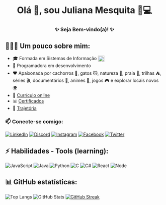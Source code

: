 <h1 align="center"> Olá 👋, sou Juliana Mesquita 👩💻 </h1>
<h3 align="center">✨ Seja Bem-vindo(a)! ✨</h3>

## 🦸🏻‍♀️ Um pouco sobre mim:
- 🎓 Formada em Sistemas de Informação [<img align="center" src="http://www.uff.br/sites/default/files/imagens-das-paginas/th-uff-news.png" alt="UFF" height="20" width="20" />](http://www.uff.br/?q=curso/sistemas-de-informacao/1122221/bacharelado/niteroi)
- 🚀 Programadora em desenvolvimento
- ❤ Apaixonada por cachorros 🐶, gatos 🐱, natureza 🌻, praia 🌅, trilhas ⛺, séries 🎬, documentários 📖, animes 💟, jogos 🎮 e explorar locais novos 🌍
- 📃 [Currículo online](https://julianamariasousamesquita.github.io/rocketseat-discover/)
- 📊 [Certificados](https://drive.google.com/drive/folders/0B3vqwFCd3KdNfl85Q2EtZlhkd2phVjhVeFZtV0MyNVdfM0JncjhjeGNFcmhrNHV2UWE1MkU?resourcekey=0-ueUShB7kCmPW60rlXnuvrQ&usp=drive_link)
- 💌 [Trajetória](https://padlet.com/julianamariasousamesquita/4v3oomi3ax3tl01p)

### 📫 Conecte-se comigo:
[![LinkedIn](https://img.shields.io/badge/LinkedIn-000?style=for-the-badge&logo=linkedin&logoColor=0E76A8)](https://linkedin.com/in/juliana-maria-de-sousa-mesquita-1b86a0189/)
[![Discord](https://img.shields.io/badge/Discord-000?style=for-the-badge&logo=discord)](https://www.discord.com/in/julianamesquita/)
[![Instagram](https://img.shields.io/badge/Instagram-000?style=for-the-badge&logo=instagram)](https://www.instagram.com/juliana_maria_sousa_mesquita/)
[![Facebook](https://img.shields.io/badge/Facebook-000?style=for-the-badge&logo=facebook)](https://www.facebook.com/JulianaMariadeSousaMesquita/)
[![Twitter](https://img.shields.io/badge/Twitter-000?style=for-the-badge&logo=twitter)](https://twitter.com/juliana62288278)

## ⚡ Habilidades - Tools (learning):
![JavaScript](https://img.shields.io/badge/JavaScript-000?style=for-the-badge&logo=javascript)
![Java](https://img.shields.io/badge/Java-000?style=for-the-badge&logo=java)
![Python](https://img.shields.io/badge/Python-000?style=for-the-badge&logo=python)
![C](https://img.shields.io/badge/C-000?style=for-the-badge&logo=c)
![C#](https://img.shields.io/badge/C%23-000?style=for-the-badge&logo=c-sharp&logoColor=823085)
![React](https://img.shields.io/badge/React-000?style=for-the-badge&logo=react)
![Node](https://img.shields.io/badge/Node-000?style=for-the-badge&logo=node)

## 📊 GitHub estatísticas:
![Top Langs](https://github-readme-stats-git-masterrstaa-rickstaa.vercel.app/api/top-langs/?username=julianamariasousamesquita&bg_color=000&border_color=30A3DC&title_color=E94D5F&text_color=FFF)
![GitHub Stats](https://github-readme-stats.vercel.app/api?username=julianamariasousamesquita&theme=transparent&bg_color=000&border_color=30A3DC&show_icons=true&icon_color=30A3DC&title_color=E94D5F&text_color=FFF)
[![GitHub Streak](https://streak-stats.demolab.com/?user=julianamariasousamesquita&theme=bear&background=000&border=30A3DC&dates=FFF)](https://git.io/streak-stats)
